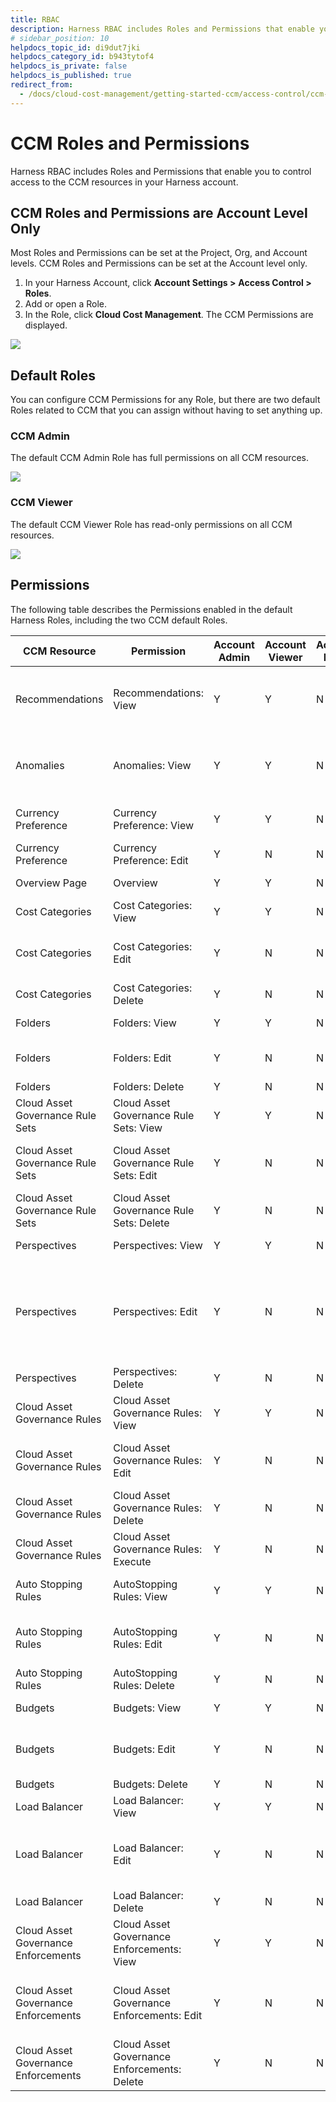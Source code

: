```yaml
---
title: RBAC
description: Harness RBAC includes Roles and Permissions that enable you to control access to the CCM resources in your Harness account. CCM Roles and Permissions are Account Level Only. Most Roles and Permission…
# sidebar_position: 10
helpdocs_topic_id: di9dut7jki
helpdocs_category_id: b943tytof4
helpdocs_is_private: false
helpdocs_is_published: true
redirect_from:
  - /docs/cloud-cost-management/getting-started-ccm/access-control/ccm-roles-and-permissions
---
```


# CCM Roles and Permissions
Harness RBAC includes Roles and Permissions that enable you to control access to the CCM resources in your Harness account.

## CCM Roles and Permissions are Account Level Only

Most Roles and Permissions can be set at the Project, Org, and Account levels. CCM Roles and Permissions can be set at the Account level only.

1. In your Harness Account, click **Account Settings >** **Access Control >** **Roles**. 
2. Add or open a Role.
3. In the Role, click **Cloud Cost Management**. The CCM Permissions are displayed.

![](./static/ccm-roles-and-permissions-00.png)

## Default Roles

You can configure CCM Permissions for any Role, but there are two default Roles related to CCM that you can assign without having to set anything up.

### CCM Admin

The default CCM Admin Role has full permissions on all CCM resources.

![](./static/ccm-roles-and-permissions-01.png)

### CCM Viewer

The default CCM Viewer Role has read-only permissions on all CCM resources.

![](./static/ccm-roles-and-permissions-02.png)

## Permissions

The following table describes the Permissions enabled in the default Harness Roles, including the two CCM default Roles.


| **CCM Resource** | **Permission** | **Account Admin** | **Account Viewer** | **Account Basic** | **CCM Admin** | **CCM Viewer** | **What a User can do?** |
| --- | --- | --- | --- | --- | --- | --- | --- |
| Recommendations | Recommendations: View | Y | Y | N | Y | Y | View the Recommendations irrespective of Perspective View Permission |
| Anomalies | Anomalies: View | Y | Y | N | Y | Y | View the Anomalies irrespective of Perspective View Permission |
| Currency Preference | Currency Preference: View | Y | Y | N | Y | Y | View the set currency perferences |
| Currency Preference | Currency Preference: Edit | Y | N | N | Y | N | Edit the currency perferences |
| Overview Page | Overview | Y | Y | N | Y | Y | View the Overview page |
| Cost Categories | Cost Categories: View | Y | Y | N | Y | Y | View all the cost categories |
| Cost Categories | Cost Categories: Edit | Y | N | N | Y | N | Create a new cost category and edit existing cost categories |
| Cost Categories | Cost Categories: Delete | Y | N | N | Y | N | Delete a cost category |
| Folders | Folders: View | Y | Y | N | Y | Y | View all the folders |
| Folders | Folders: Edit | Y | N | N | Y | N | Create a new folder, clone/edit existing folders |
| Folders | Folders: Delete | Y | N | N | Y | N | Delete a folder |
| Cloud Asset Governance Rule Sets | Cloud Asset Governance Rule Sets: View | Y | Y | N | Y | Y | View the cloud asset governance rule sets |
| Cloud Asset Governance Rule Sets | Cloud Asset Governance Rule Sets: Edit | Y | N | N | Y | N | Create a new cloud asset governance rule set or edit existing |
| Cloud Asset Governance Rule Sets | Cloud Asset Governance Rule Sets: Delete | Y | N | N | Y | N | Delete a cloud asset governance rule set |
| Perspectives | Perspectives: View | Y | Y | N | Y | Y | View all the perspectives |
| Perspectives | Perspectives: Edit | Y | N | N | Y | N | Create a new perspective, clone/edit an existing a perspective and move the perspective to a different folder |
| Perspectives | Perspectives: Delete | Y | N | N | Y | N | Delete a perspective |
| Cloud Asset Governance Rules | Cloud Asset Governance Rules: View | Y | Y | N | Y | Y | View the cloud asset governance rules |
| Cloud Asset Governance Rules | Cloud Asset Governance Rules: Edit | Y | N | N | Y | N | Create a new cloud asset governance rule or edit existing |
| Cloud Asset Governance Rules | Cloud Asset Governance Rules: Delete | Y | N | N | Y | N | Delete a cloud asset governance rule |
| Cloud Asset Governance Rules | Cloud Asset Governance Rules: Execute | Y | N | N | Y | N | Execute a cloud asset governance rule |
| Auto Stopping Rules | AutoStopping Rules: View | Y | Y | N | Y | Y | View all the AutoStopping rules |
| Auto Stopping Rules | AutoStopping Rules: Edit | Y | N | N | Y | N | Create a new AutoStopping rule and edit existing rules |
| Auto Stopping Rules | AutoStopping Rules: Delete | Y | N | N | Y | N | Delete an AutoStopping rule |
| Budgets | Budgets: View | Y | Y | N | Y | Y | View the budgets page |
| Budgets | Budgets: Edit | Y | N | N | Y | N | Create a perspective budget and edit existing |
| Budgets | Budgets: Delete | Y | N | N | Y | N | Delete a budget |
| Load Balancer | Load Balancer: View | Y | Y | N | Y | Y | View all the load balancers |
| Load Balancer | Load Balancer: Edit | Y | N | N | Y | N | Create a new load balancer and edit configuration of existing load balancers |
| Load Balancer | Load Balancer: Delete | Y | N | N | Y | N | Delete a load balancer |
| Cloud Asset Governance Enforcements | Cloud Asset Governance Enforcements: View | Y | Y | N | Y | Y | View the cloud asset governance enforcements |
| Cloud Asset Governance Enforcements | Cloud Asset Governance Enforcements: Edit | Y | N | N | Y | N | Create a new cloud asset governance enforcement or edit existing |
| Cloud Asset Governance Enforcements | Cloud Asset Governance Enforcements: Delete | Y | N | N | Y | N | Delete a cloud asset governance enforcement |

